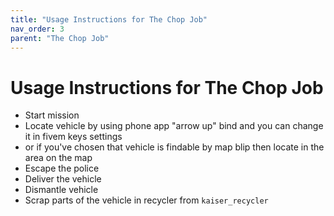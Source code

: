 ```yaml
---
title: "Usage Instructions for The Chop Job"
nav_order: 3
parent: "The Chop Job"
---
```


# Usage Instructions for The Chop Job

- Start mission
- Locate vehicle by using phone app "arrow up" bind and you can change it in fivem keys settings 
- or if you've chosen that vehicle is findable by map blip then locate in the area on the map
- Escape the police
- Deliver the vehicle
- Dismantle vehicle
- Scrap parts of the vehicle in recycler from `kaiser_recycler`